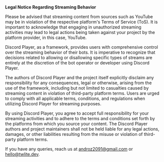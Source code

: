 **Legal Notice Regarding Streaming Behavior**

Please be advised that streaming content from sources such as YouTube may be in violation of the respective platform's Terms of Service (ToS). It is important to acknowledge that engaging in unauthorized streaming activities may lead to legal actions being taken against your project by the platform provider, in this case, YouTube.

Discord Player, as a framework, provides users with comprehensive control over the streaming behavior of their bots. It is imperative to recognize that decisions related to allowing or disallowing specific types of streams are entirely at the discretion of the bot operator or developer using Discord Player.

The authors of Discord Player and the project itself explicitly disclaim any responsibility for any consequences, legal or otherwise, arising from the use of the framework, including but not limited to casualties caused by streaming content in violation of third-party platform terms. Users are urged to comply with all applicable terms, conditions, and regulations when utilizing Discord Player for streaming purposes.

By using Discord Player, you agree to accept full responsibility for your streaming activities and to adhere to the terms and conditions set forth by the platforms from which you source your content. The Discord Player authors and project maintainers shall not be held liable for any legal actions, damages, or other liabilities resulting from the misuse or violation of third-party platform terms.

If you have any queries, reach us at [androz2091@gmail.com](mailto:androz2091@gmail.com) or [hello@twlite.dev](mailto:hello@twlite.dev).
